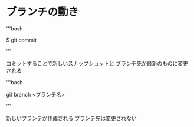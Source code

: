 # ブランチの動き

'''bash

$ git commit

'''

コミットすることで新しいスナップショットと
ブランチ先が最新のものに変更される

'''bash

git branch <ブランチ名>

'''

新しいブランチが作成される
ブランチ先は変更されない
